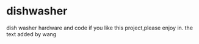 # dishwasher
dish washer hardware and code
if you like this project,please enjoy in.
the text added by wang
